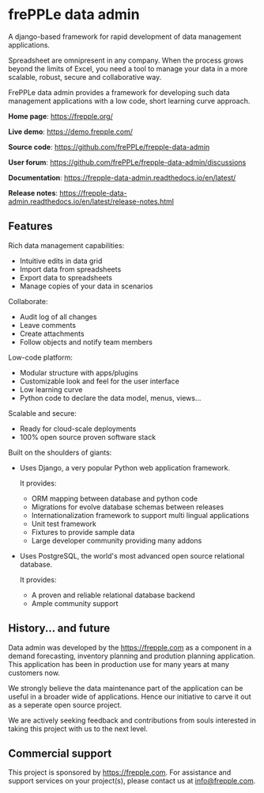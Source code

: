 # frePPLe data admin

A django-based framework for rapid development of data management applications.

Spreadsheet are omnipresent in any company. When the process grows beyond the limits 
of Excel, you need a tool to manage your data in a more scalable, robust,
secure and collaborative way.

FrePPLe data admin provides a framework for developing such data management
applications with a low code, short learning curve approach.

**Home page**: https://frepple.org/
  
**Live demo**: https://demo.frepple.com/

**Source code**: https://github.com/frePPLe/frepple-data-admin
  
**User forum**: https://github.com/frePPLe/frepple-data-admin/discussions

**Documentation**: https://frepple-data-admin.readthedocs.io/en/latest/

**Release notes**: https://frepple-data-admin.readthedocs.io/en/latest/release-notes.html

## Features

Rich data management capabilities:
* Intuitive edits in data grid 
* Import data from spreadsheets
* Export data to spreadsheets
* Manage copies of your data in scenarios

Collaborate:
* Audit log of all changes
* Leave comments
* Create attachments
* Follow objects and notify team members

Low-code platform:
* Modular structure with apps/plugins
* Customizable look and feel for the user interface
* Low learning curve
* Python code to declare the data model, menus, views...

Scalable and secure:
* Ready for cloud-scale deployments
* 100% open source proven software stack

Built on the shoulders of giants:
* Uses Django, a very popular Python web application framework.

  It provides:
  
  * ORM mapping between database and python code
  * Migrations for evolve database schemas between releases
  * Internationalization framework to support multi lingual applications
  * Unit test framework
  * Fixtures to provide sample data
  * Large developer community providing many addons
  
* Uses PostgreSQL, the world's most advanced open source relational database.

  It provides:
  
  * A proven and reliable relational database backend
  * Ample community support

## History... and future

Data admin was developed by the https://frepple.com as a component in
a demand forecasting, inventory planning and prodution planning
application. This application has been in production use for many years
at many customers now. 

We strongly believe the data maintenance part of the application can
be useful in a broader wide of applications. Hence our initiative to
carve it out as a seperate open source project.

We are actively seeking feedback and contributions from souls interested
in taking this project with us to the next level.

## Commercial support

This project is sponsored by https://frepple.com.
For assistance and support services on your project(s), please contact us at info@frepple.com.
